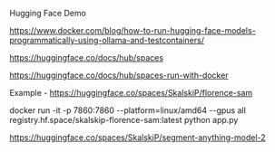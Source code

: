 Hugging Face Demo

https://www.docker.com/blog/how-to-run-hugging-face-models-programmatically-using-ollama-and-testcontainers/

https://huggingface.co/docs/hub/spaces

https://huggingface.co/docs/hub/spaces-run-with-docker

Example - 
https://huggingface.co/spaces/SkalskiP/florence-sam

docker run -it -p 7860:7860 --platform=linux/amd64 --gpus all \
	registry.hf.space/skalskip-florence-sam:latest python app.py

https://huggingface.co/spaces/SkalskiP/segment-anything-model-2


